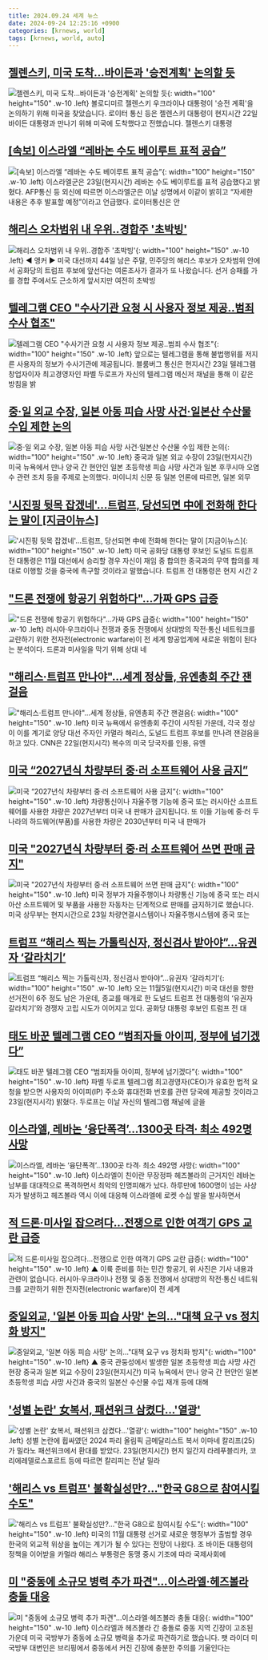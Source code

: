 ```yaml
---
title: 2024.09.24 세계 뉴스
date: 2024-09-24 12:25:16 +0900
categories: [krnews, world]
tags: [krnews, world, auto]
---
```

## [젤렌스키, 미국 도착...바이든과 '승전계획' 논의할 듯](https://n.news.naver.com/mnews/article/052/0002090482)

![젤렌스키, 미국 도착...바이든과 '승전계획' 논의할 듯](https://mimgnews.pstatic.net/image/origin/052/2024/09/23/2090482.jpg?type=nf220_150){: width="100" height="150" .w-10 .left}
볼로디미르 젤렌스키 우크라이나 대통령이 '승전 계획'을 논의하기 위해 미국을 찾았습니다. 로이터 통신 등은 젤렌스키 대통령이 현지시간 22일 바이든 대통령과 만나기 위해 미국에 도착했다고 전했습니다. 젤렌스키 대통령

## [[속보] 이스라엘 “레바논 수도 베이루트 표적 공습”](https://n.news.naver.com/mnews/article/009/0005368816)

![[속보] 이스라엘 “레바논 수도 베이루트 표적 공습”](https://mimgnews.pstatic.net/image/origin/009/2024/09/24/5368816.jpg?type=nf220_150){: width="100" height="150" .w-10 .left}
이스라엘군은 23일(현지시간) 레바논 수도 베이루트를 표적 공습했다고 밝혔다. AFP통신 등 외신에 따르면 이스라엘군은 이날 성명에서 이같이 밝히고 “자세한 내용은 추후 발표할 예정”이라고 언급했다. 로이터통신은 안

## [해리스 오차범위 내 우위‥경합주 '초박빙'](https://n.news.naver.com/mnews/article/214/0001375638)

![해리스 오차범위 내 우위‥경합주 '초박빙'](https://mimgnews.pstatic.net/image/origin/214/2024/09/23/1375638.jpg?type=nf220_150){: width="100" height="150" .w-10 .left}
◀ 앵커 ▶ 미국 대선까지 44일 남은 주말, 민주당의 해리스 후보가 오차범위 안에서 공화당의 트럼프 후보에 앞선다는 여론조사가 결과가 또 나왔습니다. 선거 승패를 가를 경합 주에서도 근소하게 앞서지만 여전히 초박빙

## [텔레그램 CEO "수사기관 요청 시 사용자 정보 제공‥범죄 수사 협조"](https://n.news.naver.com/mnews/article/214/0001375883)

![텔레그램 CEO "수사기관 요청 시 사용자 정보 제공‥범죄 수사 협조"](https://mimgnews.pstatic.net/image/origin/214/2024/09/24/1375883.jpg?type=nf220_150){: width="100" height="150" .w-10 .left}
앞으로는 텔레그램을 통해 불법행위를 저지른 사용자의 정보가 수사기관에 제공됩니다. 블룸버그 통신은 현지시간 23일 텔레그램 창업자이자 최고경영자인 파벨 두로프가 자신의 텔레그램 메신저 채널을 통해 이 같은 방침을 밝

## [중·일 외교 수장, 일본 아동 피습 사망 사건·일본산 수산물 수입 제한 논의](https://n.news.naver.com/mnews/article/032/0003322293)

![중·일 외교 수장, 일본 아동 피습 사망 사건·일본산 수산물 수입 제한 논의](https://mimgnews.pstatic.net/image/origin/032/2024/09/24/3322293.jpg?type=nf220_150){: width="100" height="150" .w-10 .left}
중국과 일본 외교 수장이 23일(현지시간) 미국 뉴욕에서 만나 양국 간 현안인 일본 초등학생 피습 사망 사건과 일본 후쿠시마 오염수 관련 조치 등을 주제로 논의했다. 마이니치 신문 등 일본 언론에 따르면, 일본 외무

## ['시진핑 뒷목 잡겠네'...트럼프, 당선되면 中에 전화해 한다는 말이 [지금이뉴스]](https://n.news.naver.com/mnews/article/052/0002090985)

!['시진핑 뒷목 잡겠네'...트럼프, 당선되면 中에 전화해 한다는 말이 [지금이뉴스]](https://mimgnews.pstatic.net/image/origin/052/2024/09/24/2090985.jpg?type=nf220_150){: width="100" height="150" .w-10 .left}
미국 공화당 대통령 후보인 도널드 트럼프 전 대통령은 11월 대선에서 승리할 경우 자신이 재임 중 합의한 중국과의 무역 합의를 제대로 이행할 것을 중국에 촉구할 것이라고 말했습니다. 트럼프 전 대통령은 현지 시간 2

## ["드론 전쟁에 항공기 위험하다"…가짜 GPS 급증](https://n.news.naver.com/mnews/article/215/0001180706)

!["드론 전쟁에 항공기 위험하다"…가짜 GPS 급증](https://mimgnews.pstatic.net/image/origin/215/2024/09/24/1180706.jpg?type=nf220_150){: width="100" height="150" .w-10 .left}
러시아·우크라이나 전쟁과 중동 전쟁에서 상대방의 작전·통신 네트워크를 교란하기 위한 전자전(electronic warfare)이 전 세계 항공업계에 새로운 위험이 된다는 분석이다. 드론과 미사일을 막기 위해 상대 네

## ["해리스·트럼프 만나야"…세계 정상들, 유엔총회 주간 잰걸음](https://n.news.naver.com/mnews/article/003/0012798335)

!["해리스·트럼프 만나야"…세계 정상들, 유엔총회 주간 잰걸음](https://mimgnews.pstatic.net/image/origin/003/2024/09/23/12798335.jpg?type=nf220_150){: width="100" height="150" .w-10 .left}
미국 뉴욕에서 유엔총회 주간이 시작된 가운데, 각국 정상이 이를 계기로 양당 대선 주자인 카멀라 해리스, 도널드 트럼프 후보를 만나려 잰걸음을 하고 있다. CNN은 22일(현지시각) 복수의 미국 당국자를 인용, 유엔

## [미국 “2027년식 차량부터 중·러 소프트웨어 사용 금지”](https://n.news.naver.com/mnews/article/056/0011805441)

![미국 “2027년식 차량부터 중·러 소프트웨어 사용 금지”](https://mimgnews.pstatic.net/image/origin/056/2024/09/23/11805441.jpg?type=nf220_150){: width="100" height="150" .w-10 .left}
차량통신이나 자율주행 기능에 중국 또는 러시아산 소프트웨어를 사용한 차량은 2027년부터 미국 내 판매가 금지됩니다. 또 이들 기능에 중·러 두 나라의 하드웨어(부품)를 사용한 차량은 2030년부터 미국 내 판매가

## [미국 "2027년식 차량부터 중·러 소프트웨어 쓰면 판매 금지"](https://n.news.naver.com/mnews/article/437/0000411438)

![미국 "2027년식 차량부터 중·러 소프트웨어 쓰면 판매 금지"](https://mimgnews.pstatic.net/image/origin/437/2024/09/23/411438.jpg?type=nf220_150){: width="100" height="150" .w-10 .left}
미국 정부가 자율주행이나 차량통신 기능에 중국 또는 러시아산 소프트웨어 및 부품을 사용한 자동차는 단계적으로 판매를 금지하기로 했습니다. 미국 상무부는 현지시간으로 23일 차량연결시스템이나 자율주행시스템에 중국 또는

## [트럼프 “해리스 찍는 가톨릭신자, 정신검사 받아야”…유권자 ‘갈라치기’](https://n.news.naver.com/mnews/article/016/0002365678)

![트럼프 “해리스 찍는 가톨릭신자, 정신검사 받아야”…유권자 ‘갈라치기’](https://mimgnews.pstatic.net/image/origin/016/2024/09/24/2365678.jpg?type=nf220_150){: width="100" height="150" .w-10 .left}
오는 11월5일(현지시간) 미국 대선을 향한 선거전이 6주 정도 남은 가운데, 종교를 매개로 한 도널드 트럼프 전 대통령의 ‘유권자 갈라치기’와 경쟁자 고립 시도가 이어지고 있다. 공화당 대통령 후보인 트럼프 전 대

## [태도 바꾼 텔레그램 CEO “범죄자들 아이피, 정부에 넘기겠다”](https://n.news.naver.com/mnews/article/028/0002708346)

![태도 바꾼 텔레그램 CEO “범죄자들 아이피, 정부에 넘기겠다”](https://mimgnews.pstatic.net/image/origin/028/2024/09/24/2708346.jpg?type=nf220_150){: width="100" height="150" .w-10 .left}
파벨 두로프 텔레그램 최고경영자(CEO)가 유효한 법적 요청을 받으면 사용자의 아이피(IP) 주소와 휴대전화 번호를 관련 당국에 제공할 것이라고 23일(현지시각) 밝혔다. 두로프는 이날 자신의 텔레그램 채널에 글을

## [이스라엘, 레바논 ‘융단폭격’…1300곳 타격∙ 최소 492명 사망](https://n.news.naver.com/mnews/article/025/0003388001)

![이스라엘, 레바논 ‘융단폭격’…1300곳 타격∙ 최소 492명 사망](https://mimgnews.pstatic.net/image/origin/025/2024/09/24/3388001.jpg?type=nf220_150){: width="100" height="150" .w-10 .left}
이스라엘이 친이란 무장정파 헤즈볼라의 근거지인 레바논 남부를 대대적으로 폭격하면서 최악의 인명피해가 났다. 하루만에 1600명이 넘는 사상자가 발생하고 헤즈볼라 역시 이에 대응해 이스라엘에 로켓 수십 발을 발사하면서

## [적 드론·미사일 잡으려다…전쟁으로 인한 여객기 GPS 교란 급증](https://n.news.naver.com/mnews/article/055/0001192233)

![적 드론·미사일 잡으려다…전쟁으로 인한 여객기 GPS 교란 급증](https://mimgnews.pstatic.net/image/origin/055/2024/09/24/1192233.jpg?type=nf220_150){: width="100" height="150" .w-10 .left}
▲ 이륙 준비를 하는 민간 항공기, 위 사진은 기사 내용과 관련이 없습니다. 러시아·우크라이나 전쟁 및 중동 전쟁에서 상대방의 작전·통신 네트워크를 교란하기 위한 전자전(electronic warfare)이 전 세계

## [중일외교, '일본 아동 피습 사망' 논의…"대책 요구 vs 정치화 방지"](https://n.news.naver.com/mnews/article/055/0001192275)

![중일외교, '일본 아동 피습 사망' 논의…"대책 요구 vs 정치화 방지"](https://mimgnews.pstatic.net/image/origin/055/2024/09/24/1192275.jpg?type=nf220_150){: width="100" height="150" .w-10 .left}
▲ 중국 관둥성에서 발생한 일본 초등학생 피습 사망 사건 현장 중국과 일본 외교 수장이 23일(현지시간) 미국 뉴욕에서 만나 양국 간 현안인 일본 초등학생 피습 사망 사건과 중국의 일본산 수산물 수입 재개 등에 대해

## ['성별 논란' 女복서, 패션위크 삼켰다…'열광'](https://n.news.naver.com/mnews/article/215/0001180682)

!['성별 논란' 女복서, 패션위크 삼켰다…'열광'](https://mimgnews.pstatic.net/image/origin/215/2024/09/23/1180682.jpg?type=nf220_150){: width="100" height="150" .w-10 .left}
성별 논란에 휩싸였던 2024 파리 올림픽 금메달리스트 복서 이마네 칼리프(25)가 밀라노 패션위크에서 환대를 받았다. 23일(현지시간) 현지 일간지 라레푸블리카, 코리에레델로스포르트 등에 따르면 칼리피는 전날 밀라

## ['해리스 vs 트럼프' 불확실성만?…"한국 G8으로 참여시킬 수도"](https://n.news.naver.com/mnews/article/008/0005092557)

!['해리스 vs 트럼프' 불확실성만?…"한국 G8으로 참여시킬 수도"](https://mimgnews.pstatic.net/image/origin/008/2024/09/23/5092557.jpg?type=nf220_150){: width="100" height="150" .w-10 .left}
미국의 11월 대통령 선거로 새로운 행정부가 출범할 경우 한국의 외교적 위상을 높이는 계기가 될 수 있다는 전망이 나왔다. 조 바이든 대통령의 정책을 이어받을 카멀라 해리스 부통령은 동맹 중시 기조에 따라 국제사회에

## [미 "중동에 소규모 병력 추가 파견"...이스라엘·헤즈볼라 충돌 대응](https://n.news.naver.com/mnews/article/052/0002090898)

![미 "중동에 소규모 병력 추가 파견"...이스라엘·헤즈볼라 충돌 대응](https://mimgnews.pstatic.net/image/origin/052/2024/09/24/2090898.jpg?type=nf220_150){: width="100" height="150" .w-10 .left}
이스라엘과 헤즈볼라 간 충돌로 중동 지역 긴장이 고조된 가운데 미국 국방부가 중동에 소규모 병력을 추가로 파견하기로 했습니다. 팻 라이더 미 국방부 대변인은 브리핑에서 중동에서 커진 긴장에 충분한 주의를 기울인다는

